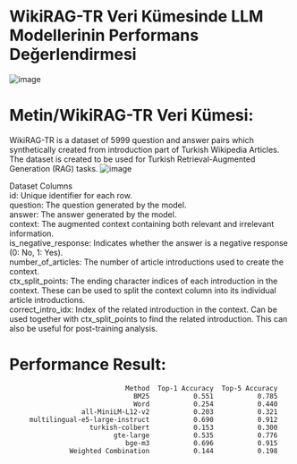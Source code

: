 # WikiRAG-TR Veri Kümesinde LLM Modellerinin Performans Değerlendirmesi

![image](https://github.com/user-attachments/assets/87125c2e-c89f-41e4-94c3-4b296b8ee241)

# Metin/WikiRAG-TR Veri Kümesi:

WikiRAG-TR is a dataset of 5999 question and answer pairs which synthetically created from introduction part of Turkish Wikipedia Articles. The dataset is created to be used for Turkish Retrieval-Augmented Generation (RAG) tasks.
![image](https://github.com/user-attachments/assets/0fa9234a-2f4c-459c-8c9e-d9508a09fdc9)

Dataset Columns<br>
id: Unique identifier for each row.<br>
question: The question generated by the model.<br>
answer: The answer generated by the model.<br>
context: The augmented context containing both relevant and irrelevant information.<br>
is_negative_response: Indicates whether the answer is a negative response (0: No, 1: Yes).<br>
number_of_articles: The number of article introductions used to create the context.<br>
ctx_split_points: The ending character indices of each introduction in the context. These can be used to split the context column into its individual article introductions.<br>
correct_intro_idx: Index of the related introduction in the context. Can be used together with ctx_split_points to find the related introduction. This can also be useful for post-training analysis.<br>

# Performance Result:

                                 Method  Top-1 Accuracy  Top-5 Accuracy
                                   BM25           0.551           0.785
                                   Word           0.254           0.440
                      all-MiniLM-L12-v2           0.203           0.321
         multilingual-e5-large-instruct           0.690           0.912
                        turkish-colbert           0.153           0.300
                              gte-large           0.535           0.776
                                 bge-m3           0.696           0.915
                   Weighted Combination           0.144           0.198
